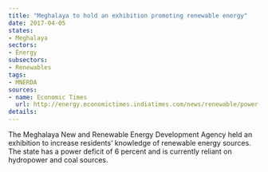```yaml
---
title: "Meghalaya to hold an exhibition promoting renewable energy"
date: 2017-04-05
states:
- Meghalaya
sectors:
- Energy
subsectors:
- Renewables
tags:
- MNERDA
sources:
- name: Economic Times
  url: http://energy.economictimes.indiatimes.com/news/renewable/power-starved-meghalaya-eyeing-renewable-energy/57884202
details:
---
```


The Meghalaya New and Renewable Energy Development Agency held an exhibition to increase residents’ knowledge of renewable energy sources. The state has a power deficit of 6 percent and is currently reliant on hydropower and coal sources.
